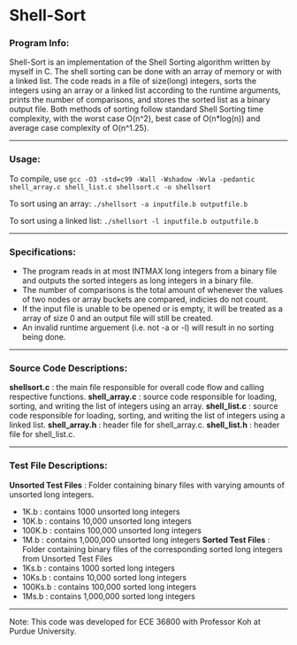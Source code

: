 # Shell-Sort #

### Program Info: ###
Shell-Sort is an implementation of the Shell Sorting algorithm written by myself in C. The shell sorting can be done with an array of memory or with a linked list. The code reads in a file of size(long) integers, sorts the integers using an array or a linked list according to the runtime arguments, prints the number of comparisons, and stores the sorted list as a binary output file. Both methods of sorting follow standard Shell Sorting time complexity, with the worst case O(n^2), best case of O(n*log(n)) and average case complexity of O(n^1.25).
- - - - 
### Usage: ###
To compile, use `gcc -O3 -std=c99 -Wall -Wshadow -Wvla -pedantic shell_array.c shell_list.c shellsort.c -o shellsort`

To sort using an array: `./shellsort -a inputfile.b outputfile.b`

To sort using a linked list: `./shellsort -l inputfile.b outputfile.b`
- - - -
### Specifications: ###
 - The program reads in at most INTMAX long integers from a binary file and outputs the sorted integers as long integers in a binary file.
 - The number of comparisons is the total amount of whenever the values of two nodes or array buckets are compared, indicies do not count.
 - If the input file is unable to be opened or is empty, it will be treated as a array of size 0 and an output file will still be created.
 - An invalid runtime arguement (i.e. not -a or -l) will result in no sorting being done.

- - - -
### Source Code Descriptions: ###
**shellsort.c** : the main file responsible for overall code flow and calling respective functions.
**shell_array.c** : source code responsible for loading, sorting, and writing the list of integers using an array.
**shell_list.c** : source code responsible for loading, sorting, and writing the list of integers using a linked list.
**shell_array.h** : header file for shell_array.c.
**shell_list.h** : header file for shell_list.c.
- - - -
### Test File Descriptions: ###
**Unsorted Test Files** :  Folder containing binary files with varying amounts of unsorted long integers.
 - 1K.b : contains 1000 unsorted long integers
 - 10K.b : contains 10,000 unsorted long integers
 - 100K.b : contains 100,000 unsorted long integers
 - 1M.b : contains 1,000,000 unsorted long integers
**Sorted Test Files** :  Folder containing binary files of the corresponding sorted long integers from Unsorted Test Files
 - 1Ks.b : contains 1000 sorted long integers
 - 10Ks.b : contains 10,000 sorted long integers
 - 100Ks.b : contains 100,000 sorted long integers
 - 1Ms.b : contains 1,000,000 sorted long integers
- - - -
Note: This code was developed for ECE 36800 with Professor Koh at Purdue University.
